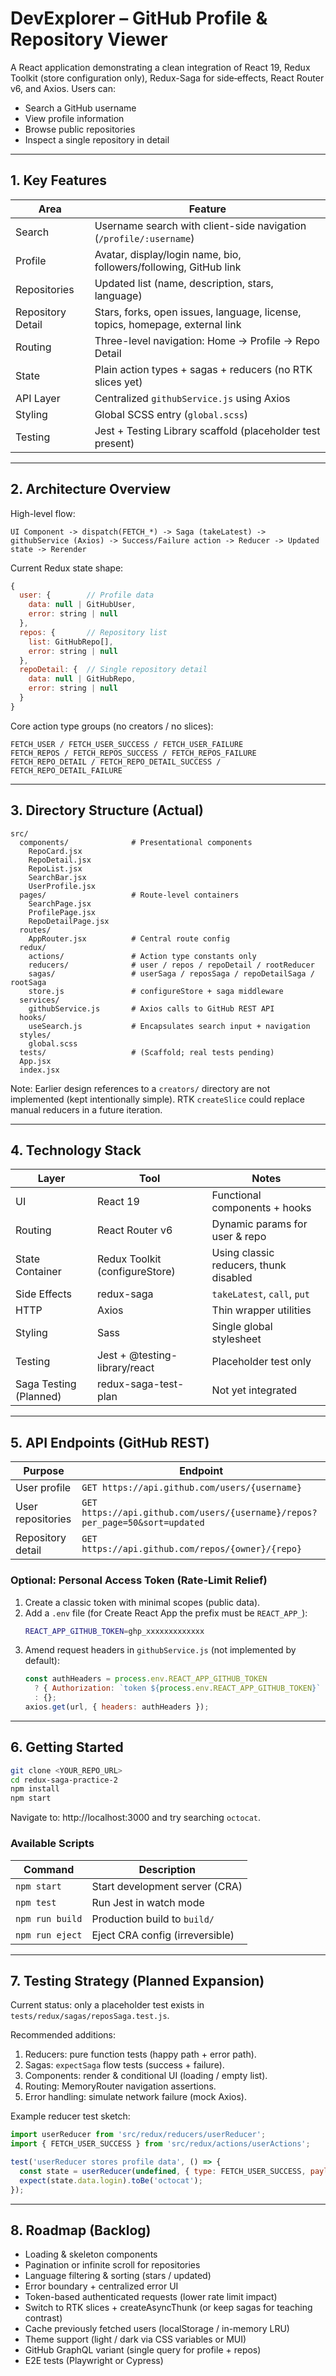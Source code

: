 # DevExplorer – GitHub Profile & Repository Viewer

A React application demonstrating a clean integration of React 19, Redux Toolkit (store configuration only), Redux-Saga for side‑effects, React Router v6, and Axios. Users can:

- Search a GitHub username
- View profile information
- Browse public repositories
- Inspect a single repository in detail

---
## 1. Key Features

| Area | Feature |
| ---- | ------- |
| Search | Username search with client-side navigation (`/profile/:username`) |
| Profile | Avatar, display/login name, bio, followers/following, GitHub link |
| Repositories | Updated list (name, description, stars, language) |
| Repository Detail | Stars, forks, open issues, language, license, topics, homepage, external link |
| Routing | Three-level navigation: Home → Profile → Repo Detail |
| State | Plain action types + sagas + reducers (no RTK slices yet) |
| API Layer | Centralized `githubService.js` using Axios |
| Styling | Global SCSS entry (`global.scss`) |
| Testing | Jest + Testing Library scaffold (placeholder test present) |

---
## 2. Architecture Overview

High-level flow:
```
UI Component -> dispatch(FETCH_*) -> Saga (takeLatest) -> githubService (Axios) -> Success/Failure action -> Reducer -> Updated state -> Rerender
```

Current Redux state shape:
```js
{
  user: {        // Profile data
    data: null | GitHubUser,
    error: string | null
  },
  repos: {       // Repository list
    list: GitHubRepo[],
    error: string | null
  },
  repoDetail: {  // Single repository detail
    data: null | GitHubRepo,
    error: string | null
  }
}
```

Core action type groups (no creators / no slices):
```
FETCH_USER / FETCH_USER_SUCCESS / FETCH_USER_FAILURE
FETCH_REPOS / FETCH_REPOS_SUCCESS / FETCH_REPOS_FAILURE
FETCH_REPO_DETAIL / FETCH_REPO_DETAIL_SUCCESS / FETCH_REPO_DETAIL_FAILURE
```

---
## 3. Directory Structure (Actual)
```
src/
  components/              # Presentational components
    RepoCard.jsx
    RepoDetail.jsx
    RepoList.jsx
    SearchBar.jsx
    UserProfile.jsx
  pages/                   # Route-level containers
    SearchPage.jsx
    ProfilePage.jsx
    RepoDetailPage.jsx
  routes/
    AppRouter.jsx          # Central route config
  redux/
    actions/               # Action type constants only
    reducers/              # user / repos / repoDetail / rootReducer
    sagas/                 # userSaga / reposSaga / repoDetailSaga / rootSaga
    store.js               # configureStore + saga middleware
  services/
    githubService.js       # Axios calls to GitHub REST API
  hooks/
    useSearch.js           # Encapsulates search input + navigation
  styles/
    global.scss
  tests/                   # (Scaffold; real tests pending)
  App.jsx
  index.jsx
```
Note: Earlier design references to a `creators/` directory are not implemented (kept intentionally simple). RTK `createSlice` could replace manual reducers in a future iteration.

---
## 4. Technology Stack

| Layer | Tool | Notes |
| ----- | ---- | ----- |
| UI | React 19 | Functional components + hooks |
| Routing | React Router v6 | Dynamic params for user & repo |
| State Container | Redux Toolkit (configureStore) | Using classic reducers, thunk disabled |
| Side Effects | redux-saga | `takeLatest`, `call`, `put` |
| HTTP | Axios | Thin wrapper utilities |
| Styling | Sass | Single global stylesheet |
| Testing | Jest + @testing-library/react | Placeholder test only |
| Saga Testing (Planned) | redux-saga-test-plan | Not yet integrated |

---
## 5. API Endpoints (GitHub REST)

| Purpose | Endpoint |
| ------- | -------- |
| User profile | `GET https://api.github.com/users/{username}` |
| User repositories | `GET https://api.github.com/users/{username}/repos?per_page=50&sort=updated` |
| Repository detail | `GET https://api.github.com/repos/{owner}/{repo}` |

### Optional: Personal Access Token (Rate-Limit Relief)
1. Create a classic token with minimal scopes (public data).  
2. Add a `.env` file (for Create React App the prefix must be `REACT_APP_`):
   ```bash
   REACT_APP_GITHUB_TOKEN=ghp_xxxxxxxxxxxxx
   ```
3. Amend request headers in `githubService.js` (not implemented by default):
   ```js
   const authHeaders = process.env.REACT_APP_GITHUB_TOKEN
     ? { Authorization: `token ${process.env.REACT_APP_GITHUB_TOKEN}` }
     : {};
   axios.get(url, { headers: authHeaders });
   ```

---
## 6. Getting Started

```bash
git clone <YOUR_REPO_URL>
cd redux-saga-practice-2
npm install
npm start
```
Navigate to: http://localhost:3000 and try searching `octocat`.

### Available Scripts
| Command | Description |
| ------- | ----------- |
| `npm start` | Start development server (CRA) |
| `npm test` | Run Jest in watch mode |
| `npm run build` | Production build to `build/` |
| `npm run eject` | Eject CRA config (irreversible) |

---
## 7. Testing Strategy (Planned Expansion)
Current status: only a placeholder test exists in `tests/redux/sagas/reposSaga.test.js`.

Recommended additions:
1. Reducers: pure function tests (happy path + error path).  
2. Sagas: `expectSaga` flow tests (success + failure).  
3. Components: render & conditional UI (loading / empty list).  
4. Routing: MemoryRouter navigation assertions.  
5. Error handling: simulate network failure (mock Axios).  

Example reducer test sketch:
```js
import userReducer from 'src/redux/reducers/userReducer';
import { FETCH_USER_SUCCESS } from 'src/redux/actions/userActions';

test('userReducer stores profile data', () => {
  const state = userReducer(undefined, { type: FETCH_USER_SUCCESS, payload: { login: 'octocat' } });
  expect(state.data.login).toBe('octocat');
});
```

---
## 8. Roadmap (Backlog)
- Loading & skeleton components
- Pagination or infinite scroll for repositories
- Language filtering & sorting (stars / updated)
- Error boundary + centralized error UI
- Token-based authenticated requests (lower rate limit impact)
- Switch to RTK slices + createAsyncThunk (or keep sagas for teaching contrast)
- Cache previously fetched users (localStorage / in-memory LRU)
- Theme support (light / dark via CSS variables or MUI)
- GitHub GraphQL variant (single query for profile + repos)
- E2E tests (Playwright or Cypress)
